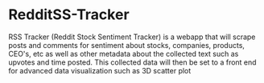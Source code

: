 # RedditSS-Tracker
RSS Tracker (Reddit Stock Sentiment Tracker) is a webapp that will scrape posts and comments for sentiment about stocks, companies, products, CEO's, etc as well as other metadata about the collected text such as upvotes and time posted. This collected data will then be set to a front end for advanced data visualization such as 3D scatter plot
